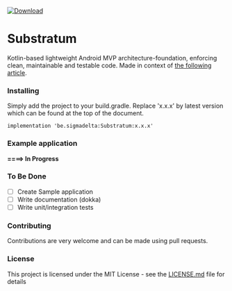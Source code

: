 [ ![Download](https://api.bintray.com/packages/sigmadeltasoftware/Substratum/Substratum/images/download.svg) ](https://bintray.com/sigmadeltasoftware/Substratum/Substratum/_latestVersion)

# Substratum
Kotlin-based lightweight Android MVP architecture-foundation, enforcing clean, maintainable and testable code. Made in context of [the following article](https://medium.com/@bojanbelic/iaa-2-touching-base-with-architecture-basics-mvp-clean-architectures-package-by-feature-1f2ee92ee4e8).

### Installing
Simply add the project to your build.gradle. Replace 'x.x.x' by latest version which can be found at the top of the document.
```
implementation 'be.sigmadelta:Substratum:x.x.x'
```
### Example application
__====> In Progress__

### To Be Done
- [ ] Create Sample application
- [ ] Write documentation (dokka)
- [ ] Write unit/integration tests

### Contributing
Contributions are very welcome and can be made using pull requests.

### License
This project is licensed under the MIT License - see the [LICENSE.md](LICENSE.md) file for details

